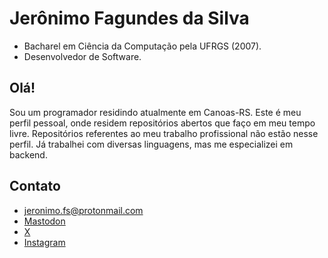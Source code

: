# Jerônimo Fagundes da Silva

- Bacharel em Ciência da Computação pela UFRGS (2007).
- Desenvolvedor de Software.

## Olá!
Sou um programador residindo atualmente em Canoas-RS. 
Este é meu perfil pessoal, onde residem repositórios abertos que faço em meu tempo livre.
Repositórios referentes ao meu trabalho profissional não estão nesse perfil.
Já trabalhei com diversas linguagens, mas me especializei em backend. 

## Contato
- [jeronimo.fs@protonmail.com](mailto:jeronimo.fs@protonmail.com)
- [Mastodon](https://bolha.us/jeronimofagundes)
- [X](https://x.com/jeronimodevbr)
- [Instagram](https://instagram.com/jeronimo.dev.br)
